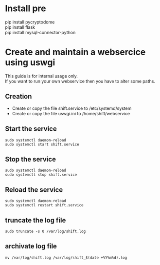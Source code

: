 # Install pre  
pip install pycryptodome  
pip install flask  
pip install mysql-connector-python  


# Create and maintain a websercice using uswgi

This guide is for internal usage only.  
If you want to run your own webservice then you have to alter some paths.  


## Creation
- Create or copy the file shift.service to /etc/systemd/system  
- Create or copy the file uswgi.ini to /home/shift/webservice  


## Start the service  
```console  
sudo systemctl daemon-reload  
sudo systemctl start shift.service  
```  

## Stop the service  
```console  
sudo systemctl daemon-reload  
sudo systemctl stop shift.service  
```  

## Reload the service  
```console  
sudo systemctl daemon-reload  
sudo systemctl restart shift.service  
```  

## truncate the log file  
```console  
sudo truncate -s 0 /var/log/shift.log  
```    

## archivate log file  
```console  
mv /var/log/shift.log /var/log/shift_$(date +%Y%m%d).log  
```  
